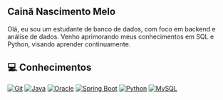 ## Cainã Nascimento Melo

Olá, eu sou um estudante de banco de dados, com foco em backend e análise de dados. Venho aprimorando meus conhecimentos em SQL e Python, visando aprender continuamente. 

## 💻 Conhecimentos

[![Git](https://img.shields.io/badge/Git-F05032?style=for-the-badge&logo=git&logoColor=white)](https://git-scm.com/)
[![Java](https://img.shields.io/badge/Java-ED8B00?style=for-the-badge&logo=java&logoColor=white)](https://www.java.com/) 
[![Oracle](https://img.shields.io/badge/Oracle-F80000?style=for-the-badge&logo=oracle&logoColor=white)](https://www.oracle.com) 
[![Spring Boot](https://img.shields.io/badge/Spring_Boot-6DB33F?style=for-the-badge&logo=springboot&logoColor=white)](https://spring.io/projects/spring-boot) 
[![Python](https://img.shields.io/badge/python-3670A0?style=for-the-badge&logo=python&logoColor=ffdd54)](https://www.python.org)
[![MySQL](https://img.shields.io/badge/MySQL-4479A1?style=for-the-badge&logo=mysql&logoColor=white)](https://www.mysql.com)
